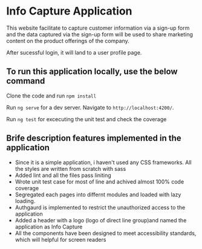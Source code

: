 # Info Capture Application
This website facilitate to capture customer information via a sign-up form and the data captured via the sign-up
form will be used to share marketing content on the product offerings of the company.

After sucessful login, it will land to a user profile page. 

## To run this application locally, use the below command

Clone the code and run `npm install`

Run `ng serve` for a dev server. Navigate to `http://localhost:4200/`.

Run `ng test` for excecuting the unit test and check the coverage


## Brife description features implemented in the application

* Since it is a simple application, i haven't used any CSS frameworks. All the styles are written from scratch with sass
* Added lint and all the files pass liniting
* Wrote unit test case for most of line and achived almost 100% code coverage
* Segregated each pages into differnt modules and loaded with lazy loading.
* Authgaurd is implemented to restrict the unauthorized access to the application
* Added a header with a logo (logo of direct line group)and named the application as Info Capture
* All the components have been designed to meet accessibility standards, which will helpful for screen readers



